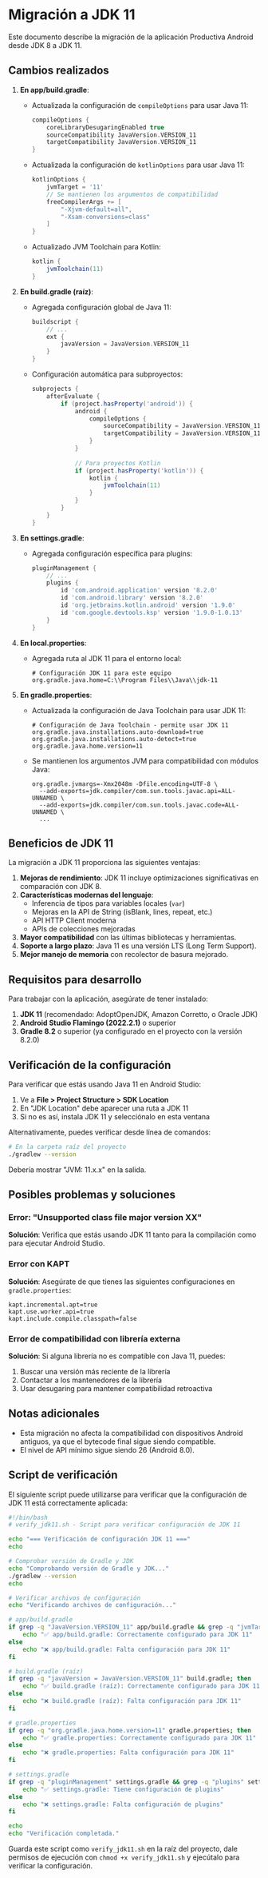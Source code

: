 # Migración a JDK 11

Este documento describe la migración de la aplicación Productiva Android desde JDK 8 a JDK 11.

## Cambios realizados

1. **En app/build.gradle**:
   - Actualizada la configuración de `compileOptions` para usar Java 11:
     ```groovy
     compileOptions {
         coreLibraryDesugaringEnabled true
         sourceCompatibility JavaVersion.VERSION_11
         targetCompatibility JavaVersion.VERSION_11
     }
     ```
   - Actualizada la configuración de `kotlinOptions` para usar Java 11:
     ```groovy
     kotlinOptions {
         jvmTarget = '11'
         // Se mantienen los argumentos de compatibilidad
         freeCompilerArgs += [
             "-Xjvm-default=all",
             "-Xsam-conversions=class"
         ]
     }
     ```
   - Actualizado JVM Toolchain para Kotlin:
     ```groovy
     kotlin {
         jvmToolchain(11)
     }
     ```

2. **En build.gradle (raíz)**:
   - Agregada configuración global de Java 11:
     ```groovy
     buildscript {
         // ...
         ext {
             javaVersion = JavaVersion.VERSION_11
         }
     }
     ```
   - Configuración automática para subproyectos:
     ```groovy
     subprojects {
         afterEvaluate {
             if (project.hasProperty('android')) {
                 android {
                     compileOptions {
                         sourceCompatibility = JavaVersion.VERSION_11
                         targetCompatibility = JavaVersion.VERSION_11
                     }
                 }
                 
                 // Para proyectos Kotlin
                 if (project.hasProperty('kotlin')) {
                     kotlin {
                         jvmToolchain(11)
                     }
                 }
             }
         }
     }
     ```

3. **En settings.gradle**:
   - Agregada configuración específica para plugins:
     ```groovy
     pluginManagement {
         // ...
         plugins {
             id 'com.android.application' version '8.2.0'
             id 'com.android.library' version '8.2.0'
             id 'org.jetbrains.kotlin.android' version '1.9.0'
             id 'com.google.devtools.ksp' version '1.9.0-1.0.13'
         }
     }
     ```

4. **En local.properties**:
   - Agregada ruta al JDK 11 para el entorno local:
     ```properties
     # Configuración JDK 11 para este equipo
     org.gradle.java.home=C:\\Program Files\\Java\\jdk-11
     ```

5. **En gradle.properties**:
   - Actualizada la configuración de Java Toolchain para usar JDK 11:
     ```properties
     # Configuración de Java Toolchain - permite usar JDK 11
     org.gradle.java.installations.auto-download=true
     org.gradle.java.installations.auto-detect=true
     org.gradle.java.home.version=11
     ```
   - Se mantienen los argumentos JVM para compatibilidad con módulos Java:
     ```properties
     org.gradle.jvmargs=-Xmx2048m -Dfile.encoding=UTF-8 \
       --add-exports=jdk.compiler/com.sun.tools.javac.api=ALL-UNNAMED \
       --add-exports=jdk.compiler/com.sun.tools.javac.code=ALL-UNNAMED \
       ...
     ```

## Beneficios de JDK 11

La migración a JDK 11 proporciona las siguientes ventajas:

1. **Mejoras de rendimiento**: JDK 11 incluye optimizaciones significativas en comparación con JDK 8.
2. **Características modernas del lenguaje**:
   - Inferencia de tipos para variables locales (`var`)
   - Mejoras en la API de String (isBlank, lines, repeat, etc.)
   - API HTTP Client moderna
   - APIs de colecciones mejoradas
3. **Mayor compatibilidad** con las últimas bibliotecas y herramientas.
4. **Soporte a largo plazo**: Java 11 es una versión LTS (Long Term Support).
5. **Mejor manejo de memoria** con recolector de basura mejorado.

## Requisitos para desarrollo

Para trabajar con la aplicación, asegúrate de tener instalado:

1. **JDK 11** (recomendado: AdoptOpenJDK, Amazon Corretto, o Oracle JDK)
2. **Android Studio Flamingo (2022.2.1)** o superior
3. **Gradle 8.2** o superior (ya configurado en el proyecto con la versión 8.2.0)

## Verificación de la configuración

Para verificar que estás usando Java 11 en Android Studio:

1. Ve a **File > Project Structure > SDK Location**
2. En "JDK Location" debe aparecer una ruta a JDK 11
3. Si no es así, instala JDK 11 y selecciónalo en esta ventana

Alternativamente, puedes verificar desde línea de comandos:

```bash
# En la carpeta raíz del proyecto
./gradlew --version
```

Debería mostrar "JVM: 11.x.x" en la salida.

## Posibles problemas y soluciones

### Error: "Unsupported class file major version XX"

**Solución**: Verifica que estás usando JDK 11 tanto para la compilación como para ejecutar Android Studio.

### Error con KAPT

**Solución**: Asegúrate de que tienes las siguientes configuraciones en `gradle.properties`:
```properties
kapt.incremental.apt=true
kapt.use.worker.api=true
kapt.include.compile.classpath=false
```

### Error de compatibilidad con librería externa

**Solución**: Si alguna librería no es compatible con Java 11, puedes:
1. Buscar una versión más reciente de la librería
2. Contactar a los mantenedores de la librería
3. Usar desugaring para mantener compatibilidad retroactiva

## Notas adicionales

- Esta migración no afecta la compatibilidad con dispositivos Android antiguos, ya que el bytecode final sigue siendo compatible.
- El nivel de API mínimo sigue siendo 26 (Android 8.0).

## Script de verificación

El siguiente script puede utilizarse para verificar que la configuración de JDK 11 está correctamente aplicada:

```bash
#!/bin/bash
# verify_jdk11.sh - Script para verificar configuración de JDK 11

echo "=== Verificación de configuración JDK 11 ==="
echo

# Comprobar versión de Gradle y JDK
echo "Comprobando versión de Gradle y JDK..."
./gradlew --version
echo

# Verificar archivos de configuración
echo "Verificando archivos de configuración..."

# app/build.gradle
if grep -q "JavaVersion.VERSION_11" app/build.gradle && grep -q "jvmTarget = '11'" app/build.gradle; then
    echo "✅ app/build.gradle: Correctamente configurado para JDK 11"
else
    echo "❌ app/build.gradle: Falta configuración para JDK 11"
fi

# build.gradle (raíz)
if grep -q "javaVersion = JavaVersion.VERSION_11" build.gradle; then
    echo "✅ build.gradle (raíz): Correctamente configurado para JDK 11"
else
    echo "❌ build.gradle (raíz): Falta configuración para JDK 11"
fi

# gradle.properties
if grep -q "org.gradle.java.home.version=11" gradle.properties; then
    echo "✅ gradle.properties: Correctamente configurado para JDK 11"
else
    echo "❌ gradle.properties: Falta configuración para JDK 11"
fi

# settings.gradle
if grep -q "pluginManagement" settings.gradle && grep -q "plugins" settings.gradle; then
    echo "✅ settings.gradle: Tiene configuración de plugins"
else
    echo "❌ settings.gradle: Falta configuración de plugins"
fi

echo
echo "Verificación completada."
```

Guarda este script como `verify_jdk11.sh` en la raíz del proyecto, dale permisos de ejecución con `chmod +x verify_jdk11.sh` y ejecútalo para verificar la configuración.
